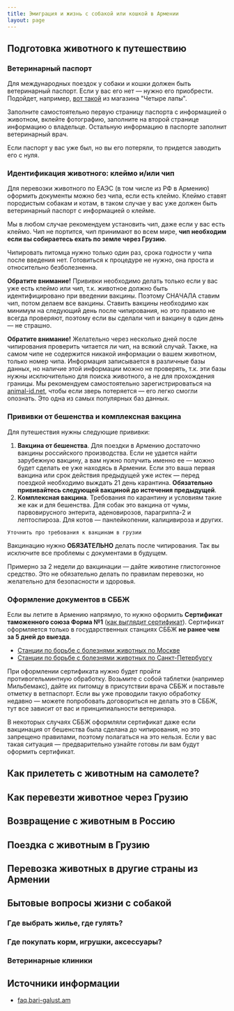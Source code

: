 ```yaml
---
title: Эмиграция и жизнь с собакой или кошкой в Армении
layout: page
---
```


## Подготовка животного к путешествию

### Ветеринарный паспорт

Для международных поездок у собаки и кошки должен быть ветеринарный паспорт. Если у вас его нет — нужно его приобрести.
Подойдет, например, [вот такой](https://4lapy.ru/catalog/veterinarnaya-apteka/universalnye/veterinarnyy-pasport-universalnye/veterinarnyy_pasport_chetyre_lapy.html)
из магазина "Четыре лапы".

Заполните самостоятельно первую страницу паспорта с информацией о животном, вклейте фотографию, заполните на второй
странице информацию о владельце. Остальную информацию в паспорте заполнит ветеринарный врач.

Если паспорт у вас уже был, но вы его потеряли, то придется заводить его с нуля.

### Идентификация животного: клеймо и/или чип

Для перевозки животного по ЕАЭС (в том числе из РФ в Армению) оформить документы можно без чипа, если есть клеймо.
Клеймо ставят породистым собакам и котам, в таком случае у вас уже должен быть ветеринарный паспорт с информацией о клейме.

Мы в любом случае рекомендуем установить чип, даже если у вас есть клеймо. Чип не портится, чип принимают во всем мире,
**чип необходим если вы собираетесь ехать по земле через Грузию**.

Чипировать питомца нужно только один раз, срока годности у чипа после введения нет. Готовиться к процедуре не нужно,
она проста и относительно безболезненна.

**Обратите внимание!** Прививки необходимо делать только если у вас уже есть клеймо или чип, т.к. животное должно быть
идентифицировано при введении вакцины. Поэтому СНАЧАЛА ставим чип, потом делаем все вакцины. Ставить вакцины необходимо
как минимум на следующий день после чипирования, но это правило не всегда проверяют, поэтому если вы сделали чип и
вакцину в один день — не страшно.

**Обратите внимание!** Желательно через несколько дней после чипирования проверить читается ли чип, на всякий случай.
Также, на самом чипе не содержится никакой информации о вашем животном, только номер чипа. Информация записывается в различные
базы данных, но наличие этой информации можно не проверять, т.к. эти базы нужны исключительно для поиска животного,
а не для прохождения границы. Мы рекомендуем самостоятельно зарегистрироваться на [animal-id.net](https://animal-id.net),
чтобы если зверь потеряется — его легко смогли опознать. Это одна из самых популярных баз данных.

### Прививки от бешенства и комплексная вакцина

Для путешествия нужны следующие прививки:

1. **Вакцина от бешенства**. Для поездки в Армению достаточно вакцины российского производства. Если не удается найти
зарубежную вакцину, а вам нужно получить именно ее — можно будет сделать ее уже находясь в Армении. Если это ваша первая
вакцина или срок действия предыдущей уже истек — перед поездкой необходимо выждать 21 день карантина. **Обязательно
прививайтесь следующей вакциной до истечения предыдущей**.
2. **Комплексная вакцина**. Требования по карантину и условиям такие же как и для бешенства. Для собак это вакцина от
чумы, парвовирусного энтерита, аденовирозов, парагриппа-2 и лептоспироза. Для котов — панлейкопении, калицивироза и других.

```
Уточнить про требования к вакцинам в грузии
```

Вакцинацию нужно **ОБЯЗАТЕЛЬНО** делать после чипирования. Так вы исключите все проблемы с документами в будущем.

Примерно за 2 недели до вакцинации — дайте животине глистогонное средство. Это не обязательно делать по правилам перевозки,
но желательно для безопасности и здоровья.

### Оформление документов в СББЖ

Если вы летите в Армению напрямую, то нужно оформить **Сертификат таможенного союза Форма №1** 
([как выглядит сертификат](https://fsvps.gov.ru/fsvps-docs/ru/importExport/crt/tsouz/form_1.pdf)). Сертификат
оформляется только в государственных станциях СББЖ **не ранее чем за 5 дней до выезда**.

- [Станции по борьбе с болезнями животных по Москве](http://mosobvet.ru/departament/)
- [Станции по борьбе с болезнями животных по Санкт-Петербургу](http://www.spbvet.ru/structure/stationall/)

При оформлении сертификата нужно будет пройти противогельминтную обработку. Возьмите с собой таблетки (например Мильбемакс),
дайте их питомцу в присутствии врача СББЖ и поставьте отметку в ветпаспорт. Если вы уже проводили такую обработку недавно
— можете попробовать договориться не делать это в СББЖ, тут все зависит от вас и принципиальности ветеринара.

В некоторых случаях СББЖ оформляли сертификат даже если вакцинация от бешенства была сделана до чипирования, но это
запрещено правилами, поэтому полагаться на это нельзя. Если у вас такая ситуация — предварительно узнайте готовы ли вам будут
оформить сертификат.

## Как прилететь с животным на самолете?

## Как перевезти животное через Грузию

## Возвращение с животным в Россию

## Поездка с животным в Грузию

## Перевозка животных в другие страны из Армении


## Бытовые вопросы жизни с собакой

### Где выбрать жилье, где гулять?

### Где покупать корм, игрушки, аксессуары?

### Ветеринарные клиники



## Источники информации

- [faq.bari-galust.am](https://faq.bari-galust.am)
